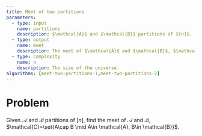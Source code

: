 ```yaml
---
title: Meet of two partitions
parameters:
  - type: input
    name: partitions
    description: $\mathcal{A}$ and $\mathcal{B}$ partitions of $[n]$.
  - type: output
    name: meet
    description: The meet of $\mathcal{A}$ and $\mathcal{B}$, $\mathcal{C}=\set{A\cap B \mid A\in \mathcal{A}, B\in \mathcal{B}}$.
  - type: complexity
    name: n
    description: The size of the universe.
algorithms: [meet-two-partitions-1,meet-two-partitions-2]
---
```


# Problem 

Given $\mathcal{A}$ and $\mathcal{B}$ partitions of $[n]$, find the meet of $\mathcal{A}$ and $\mathcal{B}$, $\mathcal{C}=\set{A\cap B \mid A\in \mathcal{A}, B\in \mathcal{B}}$.